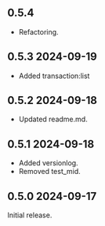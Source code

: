 ## 0.5.4
* Refactoring.

## 0.5.3 2024-09-19
* Added transaction:list

## 0.5.2 2024-09-18
* Updated readme.md.

## 0.5.1 2024-09-18
* Added versionlog.
* Removed test_mid.

## 0.5.0 2024-09-17
Initial release.
